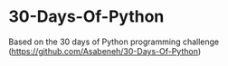 # 30-Days-Of-Python
Based on the 30 days of Python programming challenge (https://github.com/Asabeneh/30-Days-Of-Python)
